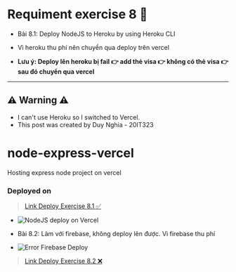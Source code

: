 # Requiment exercise 8 🧾

- Bài 8.1: Deploy NodeJS to Heroku by using Heroku CLI

- Vì heroku thu phí nên chuyển qua deploy trên vercel

- **Lưu ý: Deploy lên heroku bị fail 👉 add thẻ visa 👉 không có thẻ visa 👉 sau đó chuyển qua vercel**

---

## ⚠ Warning ⚠

- I can't use Heroku so I switched to Vercel.
- This post was created by Duy Nghia - 20IT323

# node-express-vercel

Hosting express node project on vercel

### Deployed on

> [Link Deploy Exercise 8.1 ✅](https://cloud-computing-vku.vercel.app/home)
- ![NodeJS deploy on Vercel](https://github.com/MinhTuanFinn/DTDM2/assets/72549676/b8521bc4-56d0-4a93-8fe9-4c18b13b9c83)


- Bài 8.2: Làm với firebase, không deploy lên được. Vì firebase thu phí
- ![Error Firebase Deploy](https://github.com/MinhTuanFinn/DTDM2/assets/72549676/dccc92e7-ea67-41f3-9121-9eae8533042d)


> [Link Deploy Exercise 8.2 ❌]()
